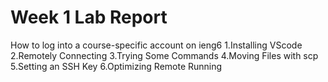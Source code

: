 # Week 1 Lab Report
How to log into a course-specific account on ieng6
1.Installing VScode
2.Remotely Connecting
3.Trying Some Commands
4.Moving Files with scp
5.Setting an SSH Key
6.Optimizing Remote Running
